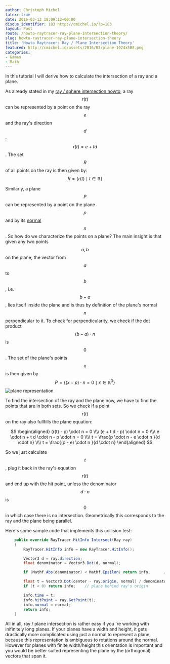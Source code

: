 ```yaml
---
author: Christoph Michel
latex: true
date: 2016-03-12 18:09:12+00:00
disqus_identifier: 183 http://cmichel.io/?p=183
layout: Post
route: /howto-raytracer-ray-plane-intersection-theory/
slug: howto-raytracer-ray-plane-intersection-theory
title: 'Howto Raytracer: Ray / Plane Intersection Theory'
featured: http://cmichel.io/assets/2016/03/plane-1024x508.png
categories:
- Games
- Math
---
```

In this tutorial I will derive how to calculate the intersection of a ray and a plane.

As already stated in my [ray / sphere intersection howto](http://cmichel.io/howto-raytracer-ray-sphere-intersection-theory/), a ray $$r(t)$$ can be represented by a point on the ray $$e$$ and the ray's direction $$d$$: $$r(t)=e + t d$$. The set $$R$$ of all points on the ray is then given by: $$R = \{r(t) \mid t \in \mathbb{R}\}$$

Similarly, a plane $$P$$ can be represented by a point on the plane $$p$$ and by its [normal](https://en.wikipedia.org/wiki/Normal_(geometry)) $$n$$. So how do we characterize the points on a plane? The main insight is that given any two points $$a,b$$ on the plane, the vector from $$a$$ to $$b$$, i.e. $$b-a$$, lies itself inside the plane and is thus by definition of the plane's normal $$n$$ perpendicular to it. To check for perpendicularity, we check if the dot product $$(b-a)\cdot n$$ is $$0$$. The set of the plane's points $$x$$ is then given by $$P = \{(x-p) \cdot n = 0 \mid x \in \mathbb{R}^3\}$$
![plane representation](http://cmichel.io/assets/2016/03/plane-1024x508.png)

To find the intersection of the ray and the plane now, we have to find the points that are in both sets. So we check if a point $$r(t)$$ on the ray also fullfills the plane equation:

$$
\begin{aligned}
(r(t) - p) \cdot n = 0 \\\\
(e + t d - p) \cdot n = 0 \\\\
e \cdot n + t d \cdot n - p \cdot n = 0 \\\\
t = \frac{p \cdot n - e \cdot n }{d \cdot n} \\\\
t = \frac{(p - e) \cdot n }{d \cdot n}
\end{aligned}
$$

So we just calculate $$t$$, plug it back in the ray's equation $$r(t)$$ and end up with the hit point, unless the denominator $$d \cdot n$$ is $$0$$ in which case there is no intersection. Geometrically this corresponds to the ray and the plane being parallel.

Here's some sample code that implements this collision test:
```C#
    public override RayTracer.HitInfo Intersect(Ray ray)
    {
        RayTracer.HitInfo info = new RayTracer.HitInfo();

        Vector3 d = ray.direction;
        float denominator = Vector3.Dot(d, normal);

        if (Mathf.Abs(denominator) < Mathf.Epsilon) return info;      // direction and plane parallel, no intersection

        float t = Vector3.Dot(center - ray.origin, normal) / denominator;
        if (t < 0) return info;    // plane behind ray's origin

        info.time = t;
        info.hitPoint = ray.GetPoint(t);
        info.normal = normal;
        return info;
    }
```
 
All in all, ray / plane intersection is rather easy if you 're working with inifinitely long planes. If your planes have a width and height, it gets drastically more complicated using just a normal to represent a plane, because this representation is ambiguous to rotations around the normal. However for planes with finite width/height this orientation is important and you would be better suited representing the plane by the (orthogonal) vectors that span it.



